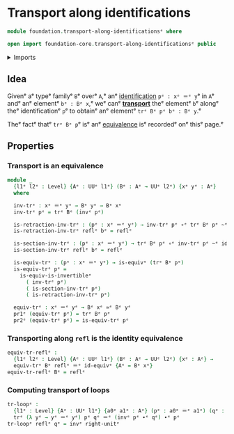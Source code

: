 # Transport along identifications

```agda
module foundation.transport-along-identificationsᵉ where

open import foundation-core.transport-along-identificationsᵉ public
```

<details><summary>Imports</summary>

```agda
open import foundation.action-on-identifications-functionsᵉ
open import foundation.dependent-pair-typesᵉ
open import foundation.universe-levelsᵉ

open import foundation-core.equivalencesᵉ
open import foundation-core.function-typesᵉ
open import foundation-core.homotopiesᵉ
open import foundation-core.identity-typesᵉ
```

</details>

## Idea

Givenᵉ aᵉ typeᵉ familyᵉ `B`ᵉ overᵉ `A`,ᵉ anᵉ
[identification](foundation-core.identity-types.mdᵉ) `pᵉ : xᵉ ＝ᵉ y`ᵉ in `A`ᵉ andᵉ anᵉ
elementᵉ `bᵉ : Bᵉ x`,ᵉ weᵉ canᵉ
[**transport**](foundation-core.transport-along-identifications.mdᵉ) theᵉ elementᵉ
`b`ᵉ alongᵉ theᵉ identificationᵉ `p`ᵉ to obtainᵉ anᵉ elementᵉ `trᵉ Bᵉ pᵉ bᵉ : Bᵉ y`.ᵉ

Theᵉ factᵉ thatᵉ `trᵉ Bᵉ p`ᵉ isᵉ anᵉ [equivalence](foundation-core.equivalences.mdᵉ) isᵉ
recordedᵉ onᵉ thisᵉ page.ᵉ

## Properties

### Transport is an equivalence

```agda
module _
  {l1ᵉ l2ᵉ : Level} {Aᵉ : UUᵉ l1ᵉ} (Bᵉ : Aᵉ → UUᵉ l2ᵉ) {xᵉ yᵉ : Aᵉ}
  where

  inv-trᵉ : xᵉ ＝ᵉ yᵉ → Bᵉ yᵉ → Bᵉ xᵉ
  inv-trᵉ pᵉ = trᵉ Bᵉ (invᵉ pᵉ)

  is-retraction-inv-trᵉ : (pᵉ : xᵉ ＝ᵉ yᵉ) → inv-trᵉ pᵉ ∘ᵉ trᵉ Bᵉ pᵉ ~ᵉ idᵉ
  is-retraction-inv-trᵉ reflᵉ bᵉ = reflᵉ

  is-section-inv-trᵉ : (pᵉ : xᵉ ＝ᵉ yᵉ) → trᵉ Bᵉ pᵉ ∘ᵉ inv-trᵉ pᵉ ~ᵉ idᵉ
  is-section-inv-trᵉ reflᵉ bᵉ = reflᵉ

  is-equiv-trᵉ : (pᵉ : xᵉ ＝ᵉ yᵉ) → is-equivᵉ (trᵉ Bᵉ pᵉ)
  is-equiv-trᵉ pᵉ =
    is-equiv-is-invertibleᵉ
      ( inv-trᵉ pᵉ)
      ( is-section-inv-trᵉ pᵉ)
      ( is-retraction-inv-trᵉ pᵉ)

  equiv-trᵉ : xᵉ ＝ᵉ yᵉ → Bᵉ xᵉ ≃ᵉ Bᵉ yᵉ
  pr1ᵉ (equiv-trᵉ pᵉ) = trᵉ Bᵉ pᵉ
  pr2ᵉ (equiv-trᵉ pᵉ) = is-equiv-trᵉ pᵉ
```

### Transporting along `refl` is the identity equivalence

```agda
equiv-tr-reflᵉ :
  {l1ᵉ l2ᵉ : Level} {Aᵉ : UUᵉ l1ᵉ} (Bᵉ : Aᵉ → UUᵉ l2ᵉ) {xᵉ : Aᵉ} →
  equiv-trᵉ Bᵉ reflᵉ ＝ᵉ id-equivᵉ {Aᵉ = Bᵉ xᵉ}
equiv-tr-reflᵉ Bᵉ = reflᵉ
```

### Computing transport of loops

```agda
tr-loopᵉ :
  {l1ᵉ : Level} {Aᵉ : UUᵉ l1ᵉ} {a0ᵉ a1ᵉ : Aᵉ} (pᵉ : a0ᵉ ＝ᵉ a1ᵉ) (qᵉ : a0ᵉ ＝ᵉ a0ᵉ) →
  trᵉ (λ yᵉ → yᵉ ＝ᵉ yᵉ) pᵉ qᵉ ＝ᵉ (invᵉ pᵉ ∙ᵉ qᵉ) ∙ᵉ pᵉ
tr-loopᵉ reflᵉ qᵉ = invᵉ right-unitᵉ
```